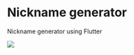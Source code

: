 # Nickname generator
Nickname generator using Flutter

![](https://i.imgur.com/6Hizyz1.jpg=250x100)
